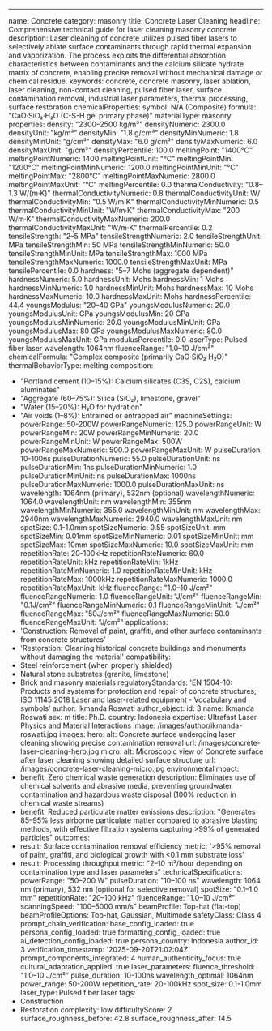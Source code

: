 ---
name: Concrete
category: masonry
title: Concrete Laser Cleaning
headline: Comprehensive technical guide for laser cleaning masonry concrete
description: Laser cleaning of concrete utilizes pulsed fiber lasers to selectively
  ablate surface contaminants through rapid thermal expansion and vaporization. The
  process exploits the differential absorption characteristics between contaminants
  and the calcium silicate hydrate matrix of concrete, enabling precise removal without
  mechanical damage or chemical residue.
keywords: concrete, concrete masonry, laser ablation, laser cleaning, non-contact
  cleaning, pulsed fiber laser, surface contamination removal, industrial laser parameters,
  thermal processing, surface restoration
chemicalProperties:
  symbol: N/A (Composite)
  formula: "CaO·SiO₂·H₂O (C-S-H gel primary phase)"
  materialType: masonry
properties:
  density: "2300–2500 kg/m³"
  densityNumeric: 2300.0
  densityUnit: "kg/m³"
  densityMin: "1.8 g/cm³"
  densityMinNumeric: 1.8
  densityMinUnit: "g/cm³"
  densityMax: "6.0 g/cm³"
  densityMaxNumeric: 6.0
  densityMaxUnit: "g/cm³"
  densityPercentile: 100.0
  meltingPoint: "1400°C"
  meltingPointNumeric: 1400
  meltingPointUnit: "°C"
  meltingPointMin: "1200°C"
  meltingPointMinNumeric: 1200.0
  meltingPointMinUnit: "°C"
  meltingPointMax: "2800°C"
  meltingPointMaxNumeric: 2800.0
  meltingPointMaxUnit: "°C"
  meltingPercentile: 0.0
  thermalConductivity: "0.8–1.3 W/(m·K)"
  thermalConductivityNumeric: 0.8
  thermalConductivityUnit: W/
  thermalConductivityMin: "0.5 W/m·K"
  thermalConductivityMinNumeric: 0.5
  thermalConductivityMinUnit: "W/m·K"
  thermalConductivityMax: "200 W/m·K"
  thermalConductivityMaxNumeric: 200.0
  thermalConductivityMaxUnit: "W/m·K"
  thermalPercentile: 0.2
  tensileStrength: "2–5 MPa"
  tensileStrengthNumeric: 2.0
  tensileStrengthUnit: MPa
  tensileStrengthMin: 50 MPa
  tensileStrengthMinNumeric: 50.0
  tensileStrengthMinUnit: MPa
  tensileStrengthMax: 1000 MPa
  tensileStrengthMaxNumeric: 1000.0
  tensileStrengthMaxUnit: MPa
  tensilePercentile: 0.0
  hardness: "5–7 Mohs (aggregate dependent)"
  hardnessNumeric: 5.0
  hardnessUnit: Mohs
  hardnessMin: 1 Mohs
  hardnessMinNumeric: 1.0
  hardnessMinUnit: Mohs
  hardnessMax: 10 Mohs
  hardnessMaxNumeric: 10.0
  hardnessMaxUnit: Mohs
  hardnessPercentile: 44.4
  youngsModulus: "20–40 GPa"
  youngsModulusNumeric: 20.0
  youngsModulusUnit: GPa
  youngsModulusMin: 20 GPa
  youngsModulusMinNumeric: 20.0
  youngsModulusMinUnit: GPa
  youngsModulusMax: 80 GPa
  youngsModulusMaxNumeric: 80.0
  youngsModulusMaxUnit: GPa
  modulusPercentile: 0.0
  laserType: Pulsed fiber laser
  wavelength: 1064nm
  fluenceRange: "1.0–10 J/cm²"
  chemicalFormula: "Complex composite (primarily CaO·SiO₂·H₂O)"
  thermalBehaviorType: melting
composition:
- "Portland cement (10–15%): Calcium silicates (C3S, C2S), calcium aluminates"
- "Aggregate (60–75%): Silica (SiO₂), limestone, gravel"
- "Water (15–20%): H₂O for hydration"
- "Air voids (1–8%): Entrained or entrapped air"
machineSettings:
  powerRange: 50-200W
  powerRangeNumeric: 125.0
  powerRangeUnit: W
  powerRangeMin: 20W
  powerRangeMinNumeric: 20.0
  powerRangeMinUnit: W
  powerRangeMax: 500W
  powerRangeMaxNumeric: 500.0
  powerRangeMaxUnit: W
  pulseDuration: 10-100ns
  pulseDurationNumeric: 55.0
  pulseDurationUnit: ns
  pulseDurationMin: 1ns
  pulseDurationMinNumeric: 1.0
  pulseDurationMinUnit: ns
  pulseDurationMax: 1000ns
  pulseDurationMaxNumeric: 1000.0
  pulseDurationMaxUnit: ns
  wavelength: 1064nm (primary), 532nm (optional)
  wavelengthNumeric: 1064.0
  wavelengthUnit: nm
  wavelengthMin: 355nm
  wavelengthMinNumeric: 355.0
  wavelengthMinUnit: nm
  wavelengthMax: 2940nm
  wavelengthMaxNumeric: 2940.0
  wavelengthMaxUnit: nm
  spotSize: 0.1-1.0mm
  spotSizeNumeric: 0.55
  spotSizeUnit: mm
  spotSizeMin: 0.01mm
  spotSizeMinNumeric: 0.01
  spotSizeMinUnit: mm
  spotSizeMax: 10mm
  spotSizeMaxNumeric: 10.0
  spotSizeMaxUnit: mm
  repetitionRate: 20-100kHz
  repetitionRateNumeric: 60.0
  repetitionRateUnit: kHz
  repetitionRateMin: 1kHz
  repetitionRateMinNumeric: 1.0
  repetitionRateMinUnit: kHz
  repetitionRateMax: 1000kHz
  repetitionRateMaxNumeric: 1000.0
  repetitionRateMaxUnit: kHz
  fluenceRange: "1.0–10 J/cm²"
  fluenceRangeNumeric: 1.0
  fluenceRangeUnit: "J/cm²"
  fluenceRangeMin: "0.1J/cm²"
  fluenceRangeMinNumeric: 0.1
  fluenceRangeMinUnit: "J/cm²"
  fluenceRangeMax: "50J/cm²"
  fluenceRangeMaxNumeric: 50.0
  fluenceRangeMaxUnit: "J/cm²"
applications:
- 'Construction: Removal of paint, graffiti, and other surface contaminants from concrete
  structures'
- 'Restoration: Cleaning historical concrete buildings and monuments without damaging
  the material'
compatibility:
- Steel reinforcement (when properly shielded)
- Natural stone substrates (granite, limestone)
- Brick and masonry materials
regulatoryStandards: 'EN 1504-10: Products and systems for protection and repair of
  concrete structures; ISO 11145:2018 Laser and laser-related equipment - Vocabulary
  and symbols'
author: Ikmanda Roswati
author_object:
  id: 3
  name: Ikmanda Roswati
  sex: m
  title: Ph.D.
  country: Indonesia
  expertise: Ultrafast Laser Physics and Material Interactions
  image: /images/author/ikmanda-roswati.jpg
images:
  hero:
    alt: Concrete surface undergoing laser cleaning showing precise contamination
      removal
    url: /images/concrete-laser-cleaning-hero.jpg
  micro:
    alt: Microscopic view of Concrete surface after laser cleaning showing detailed
      surface structure
    url: /images/concrete-laser-cleaning-micro.jpg
environmentalImpact:
- benefit: Zero chemical waste generation
  description: Eliminates use of chemical solvents and abrasive media, preventing
    groundwater contamination and hazardous waste disposal (100% reduction in chemical
    waste streams)
- benefit: Reduced particulate matter emissions
  description: "Generates 85–95% less airborne particulate matter compared to abrasive blasting methods, with effective filtration systems capturing >99% of generated particles"
outcomes:
- result: Surface contamination removal efficiency
  metric: '>95% removal of paint, graffiti, and biological growth with <0.1 mm substrate
    loss'
- result: Processing throughput
  metric: "2–10 m²/hour depending on contamination type and laser parameters"
technicalSpecifications:
  powerRange: "50–200 W"
  pulseDuration: "10–100 ns"
  wavelength: 1064 nm (primary), 532 nm (optional for selective removal)
  spotSize: "0.1–1.0 mm"
  repetitionRate: "20–100 kHz"
  fluenceRange: "1.0–10 J/cm²"
  scanningSpeed: "100–5000 mm/s"
  beamProfile: Top-hat (flat-top)
  beamProfileOptions: Top-hat, Gaussian, Multimode
  safetyClass: Class 4
prompt_chain_verification:
  base_config_loaded: true
  persona_config_loaded: true
  formatting_config_loaded: true
  ai_detection_config_loaded: true
  persona_country: Indonesia
  author_id: 3
  verification_timestamp: '2025-09-20T21:02:04Z'
  prompt_components_integrated: 4
  human_authenticity_focus: true
  cultural_adaptation_applied: true
laser_parameters:
  fluence_threshold: "1.0–10 J/cm²"
  pulse_duration: 10-100ns
  wavelength_optimal: 1064nm
  power_range: 50-200W
  repetition_rate: 20-100kHz
  spot_size: 0.1-1.0mm
  laser_type: Pulsed fiber laser
tags:
- Construction
- Restoration
complexity: low
difficultyScore: 2
surface_roughness_before: 42.8
surface_roughness_after: 14.5

